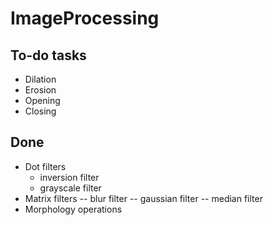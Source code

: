 # ImageProcessing
## To-do tasks
- Dilation
- Erosion
- Opening
- Closing
## Done
- Dot filters
  - inversion filter
  - grayscale filter
- Matrix filters
  -- blur filter
  -- gaussian filter
  -- median filter
- Morphology operations

